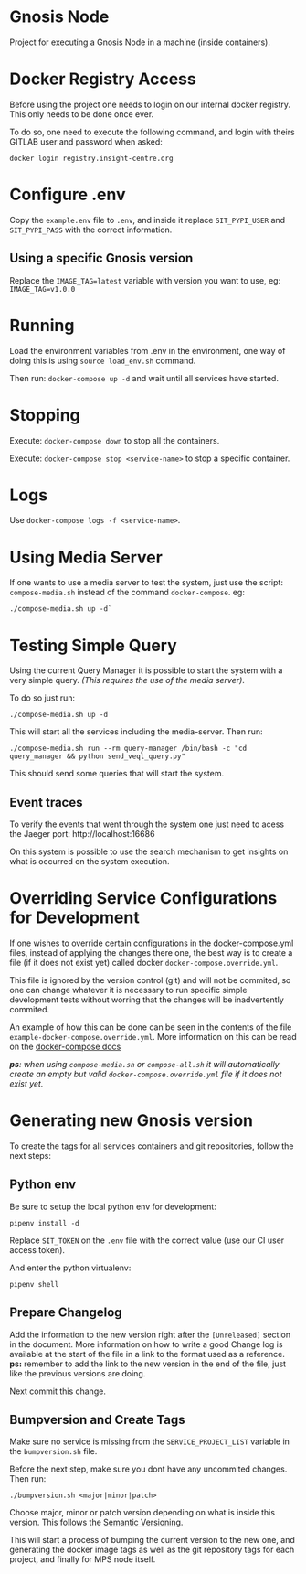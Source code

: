 # Gnosis Node
Project for executing a Gnosis Node in a machine (inside containers).

# Docker Registry Access
Before using the project one needs to login on our internal docker registry.
This only needs to be done once ever.

To do so, one need to execute the following command, and login with theirs GITLAB user and password when asked:
```shell
docker login registry.insight-centre.org
```

# Configure .env
Copy the `example.env` file to `.env`, and inside it replace `SIT_PYPI_USER` and `SIT_PYPI_PASS` with the correct information.

## Using a specific Gnosis version
Replace the `IMAGE_TAG=latest` variable with version you want to use, eg: `IMAGE_TAG=v1.0.0`


# Running
Load the environment variables from .env in the environment, one way of doing this is using `source load_env.sh` command.

Then run: `docker-compose up -d` and wait until all services have started.

# Stopping

Execute: `docker-compose down` to stop all the containers.

Execute: `docker-compose stop <service-name>` to stop a specific container.

# Logs

Use `docker-compose logs -f <service-name>`.

# Using Media Server
If one wants to use a media server to test the system, just use the script: `compose-media.sh` instead of the command `docker-compose`. eg:

```shell
./compose-media.sh up -d`
```

# Testing Simple Query
Using the current Query Manager it is possible to start the system with a very simple query.
*(This requires the use of the media server)*.

To do so just run:

```shell
./compose-media.sh up -d
```
This will start all the services including the media-server. Then run:

```shell
./compose-media.sh run --rm query-manager /bin/bash -c "cd query_manager && python send_veql_query.py"
```
This should send some queries that will start the system.

## Event traces
To verify the events that went through the system one just need to acess the Jaeger port: http://localhost:16686

On this system is possible to use the search mechanism to get insights on what is occurred on the system execution.


# Overriding Service Configurations for Development
If one wishes to override certain configurations in the docker-compose.yml files, instead of applying the changes there one, the best way is to create a file (if it does not exist yet) called docker `docker-compose.override.yml`.

This file is ignored by the version control (git) and will not be commited, so one can change whatever it is necessary to run specific simple development tests without worring that the changes will be inadvertently commited.

An example of how this can be done can be seen in the contents of the file `example-docker-compose.override.yml`.
More information on this can be read on the [docker-compose docs](https://docs.docker.com/compose/extends/#understanding-multiple-compose-files)

***ps**: when using `compose-media.sh` or `compose-all.sh` it will automatically create an empty but valid `docker-compose.override.yml` file if it does not exist yet.*



# Generating new Gnosis version

To create the tags for all services containers and git repositories, follow the next steps:

## Python env
Be sure to setup the local python env for development:
```
pipenv install -d
```
Replace `SIT_TOKEN` on the `.env` file with the correct value (use our CI user access token).


And enter the python virtualenv:
```
pipenv shell
```


## Prepare Changelog

Add the information to the new version right after the `[Unreleased]` section in the document.
More information on how to write a good Change log is available at the start of the file in a link to the format used as a reference.
**ps:** remember to add the link to the new version in the end of the file, just like the previous versions are doing.

Next commit this change.

## Bumpversion and Create Tags
Make sure no service is missing from the `SERVICE_PROJECT_LIST` variable in the `bumpversion.sh` file.

Before the next step, make sure you dont have any uncommited changes. Then run:
```
./bumpversion.sh <major|minor|patch>
```
Choose major, minor or patch version depending on what is inside this version. This follows the [Semantic Versioning](https://semver.org/spec/v2.0.0.html).

This will start a process of bumping the current version to the new one, and generating the docker image tags as well as the git repository tags for each project, and finally for MPS node itself.